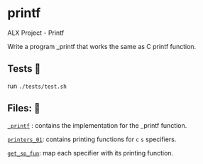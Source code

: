 # printf

ALX Project - Printf

Write a program \_printf that works the same as C printf function.

## Tests :test_tube:

run `./tests/test.sh`

## Files: :file_folder:

[`_printf`](./_printf.c) : contains the implementation for the \_printf function.

[`printers_01`](./printers_01.c): contains printing functions for `c` `s` specifiers.

[`get_sp_fun`](./get_sp_func.c): map each specifier with its printing function.
